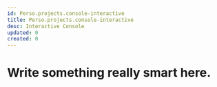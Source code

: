 ```yaml
---
id: Perso.projects.console-interactive
title: Perso.projects.console-interactive
desc: Interactive Console
updated: 0
created: 0
---
```

# Write something really smart here.
